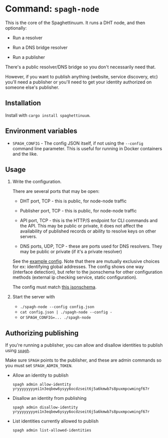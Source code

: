 # Command: `spagh-node`

This is the core of the Spaghettinuum. It runs a DHT node, and then optionally:

- Run a resolver

- Run a DNS bridge resolver

- Run a publisher

There's a public resolver/DNS bridge so you don't necessarily need that.

However, if you want to publish anything (website, service discovery, etc) you'll need a publisher or you'll need to get your identity authorized on someone else's publisher.

## Installation

Install with `cargo install spaghettinuum`.

## Environment variables

- `SPAGH_CONFIG` - The config JSON itself, if not using the `--config` command line parameter. This is useful for running in Docker containers and the like.

## Usage

1. Write the configuration.

   There are several ports that may be open:

   - DHT port, TCP - this is public, for node-node traffic

   - Publisher port, TCP - this is public, for node-node traffic

   - API port, TCP - this is the HTTP/S endpoint for CLI commands and the API. This may be public or private, it does not affect the availability of published records or ability to resolve keys on other servers.

   - DNS ports, UDP, TCP - these are ports used for DNS resolvers. They may be public or private (if it's a private resolver)

   See the [example config](./examples/spagh_node_full.json). Note that there are mutually exclusive choices for ex: identifying global addresses. The config shows one way (interface detection), but refer to the jsonschema for other configuration methods (external ip checking service, static configuration).

   The config must match [this jsonschema](./schemas/config_spagh_node.schema.json).

1. Start the server with

   - `./spagh-node --config config.json`
   - `cat config.json | ./spagh-node --config -`
   - or `SPAGH_CONFIG=... ./spagh-node`

## Authorizing publishing

If you're running a publisher, you can allow and disallow identities to publish using [`spagh`](./reference_spagh.md).

Make sure `SPAGH` points to the publisher, and these are admin commands so you must set `SPAGH_ADMIN_TOKEN`.

- Allow an identity to publish

  `spagh admin allow-identity yryyyyyyyyei1n3eqbew6ysyy6ocdzseit6j5a6kmwb7s8puxmpcwmingf67r`

- Disallow an identity from publishing

  `spagh admin disallow-identity yryyyyyyyyei1n3eqbew6ysyy6ocdzseit6j5a6kmwb7s8puxmpcwmingf67r`

- List identities currently allowed to publish

  `spagh admin list-allowed-identities`
